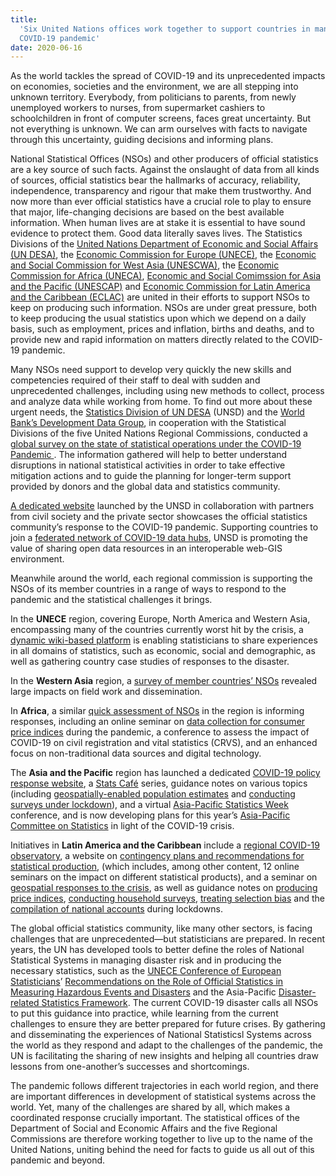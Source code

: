 ```yaml
---
title:
  'Six United Nations offices work together to support countries in managing the
  COVID-19 pandemic'
date: 2020-06-16
---
```


As the world tackles the spread of COVID-19 and its unprecedented impacts on
economies, societies and the environment, we are all stepping into unknown
territory. Everybody, from politicians to parents, from newly unemployed workers
to nurses, from supermarket cashiers to schoolchildren in front of computer
screens, faces great uncertainty. But not everything is unknown. We can arm
ourselves with facts to navigate through this uncertainty, guiding decisions and
informing plans.

National Statistical Offices (NSOs) and other producers of official statistics
are a key source of such facts. Against the onslaught of data from all kinds of
sources, official statistics bear the hallmarks of accuracy, reliability,
independence, transparency and rigour that make them trustworthy. And now more
than ever official statistics have a crucial role to play to ensure that major,
life-changing decisions are based on the best available information. When human
lives are at stake it is essential to have sound evidence to protect them. Good
data literally saves lives. The Statistics Divisions of the
[United Nations Department of Economic and Social Affairs (UN DESA)](https://unstats.un.org/home/),
the
[Economic Commission for Europe (UNECE)](https://www.unece.org/stats/stats_h.html),
the
[Economic and Social Commission for West Asia (UNESCWA)](https://www.unescwa.org/our-work/statistics),
the [Economic Commission for Africa (UNECA)](https://www.uneca.org/acs),
[Economic and Social Comimssion for Asia and the Pacific (UNESCAP)](https://www.unescap.org/our-work/statistics)
and
[Economic Commission for Latin America and the Caribbean (ECLAC)](https://www.cepal.org/en/work-areas/statistics)
are united in their efforts to support NSOs to keep on producing such
information. NSOs are under great pressure, both to keep producing the usual
statistics upon which we depend on a daily basis, such as employment, prices and
inflation, births and deaths, and to provide new and rapid information on
matters directly related to the COVID-19 pandemic.

Many NSOs need support to develop very quickly the new skills and competencies
required of their staff to deal with sudden and unprecedented challenges,
including using new methods to collect, process and analyze data while working
from home. To find out more about these urgent needs, the
[Statistics Division of UN DESA](https://unstats.un.org/home/) (UNSD) and the
[World Bank’s Development Data Group](https://data.worldbank.org/about), in
cooperation with the Statistical Divisions of the five United Nations Regional
Commissions, conducted a
[global survey on the state of statistical operations under the COVID-19 Pandemic ](/statistical-programmes/covid19-nso-survey/).
The information gathered will help to better understand disruptions in national
statistical activities in order to take effective mitigation actions and to
guide the planning for longer-term support provided by donors and the global
data and statistics community.

[A dedicated website](https://covid-19-response.unstatshub.org/) launched by the
UNSD in collaboration with partners from civil society and the private sector
showcases the official statistics community’s response to the COVID-19 pandemic.
Supporting countries to join a
[federated network of COVID-19 data hubs](https://covid-19-data.unstatshub.org/),
UNSD is promoting the value of sharing open data resources in an interoperable
web-GIS environment.

Meanwhile around the world, each regional commission is supporting the NSOs of
its member countries in a range of ways to respond to the pandemic and the
statistical challenges it brings.

In the **UNECE** region, covering Europe, North America and Western Asia,
encompassing many of the countries currently worst hit by the crisis, a
[dynamic wiki-based platform](https://statswiki.unece.org/x/NYmSE) is enabling
statisticians to share experiences in all domains of statistics, such as
economic, social and demographic, as well as gathering country case studies of
responses to the disaster.

In the **Western Asia** region, a
[survey of member countries’ NSOs](https://data.unescwa.org/) revealed large
impacts on field work and dissemination.

In **Africa**, a similar
[quick assessment of NSOs](https://www.uneca.org/publications/quick-assessment-impact-covid-19-pandemic-africa-national-statistical-offices)
in the region is informing responses, including an online seminar on
[data collection for consumer price indices](https://www.uneca.org/regional-seminar-cpi)
during the pandemic, a conference to assess the impact of COVID-19 on civil
registration and vital statistics (CRVS), and an enhanced focus on
non-traditional data sources and digital technology.

The **Asia and the Pacific** region has launched a dedicated
[COVID-19 policy response website](https://www.unescap.org/covid19/policy-responses),
a
[Stats Café](https://www.unescap.org/announcement/asia-pacific-stats-caf-series)
series, guidance notes on various topics (including
[geospatially-enabled population estimates](https://www.unescap.org/sites/default/files/Stats_Brief_Issue24_Apr2020_Why_reliable_and_timely_population_statistics_are_more_important.pdf)
and
[conducting surveys under lockdown](https://www.unescap.org/resources/stats-brief-april-2020-issue-no-23-surveys-under-lockdown-pandemic-lesson)),
and a virtual
[Asia-Pacific Statistics Week](https://www.unescap.org/events/asia-pacific-statistics-week-2020)
conference, and is now developing plans for this year’s
[Asia-Pacific Committee on Statistics](https://www.unescap.org/intergovernmental-meetings/committee-statistics-seventh-session)
in light of the COVID-19 crisis.

Initiatives in **Latin America and the Caribbean** include a
[regional COVID-19 observatory](https://www.cepal.org/en/topics/covid-19), a
website on
[contingency plans and recommendations for statistical production](https://rtc-cea.cepal.org/en/conectados-rtc/covid-19-contingency-plans-of-the-national-statistical-offices),
(which includes, among other content, 12 online seminars on the impact on
different statistical products), and a seminar on
[geospatial responses to the crisis](https://www.cepal.org/en/events/virtual-seminar-covid-19-strategies-geospatial-response-americas),
as well as guidance notes on
[producing price indices](https://www.cepal.org/es/publicaciones/45463-la-elaboracion-indice-precios-al-consumidor-ipc-la-emergencia-covid-19-america),
[conducting household surveys](https://www.cepal.org/es/publicaciones/45372-recomendaciones-la-publicacion-estadisticas-oficiales-partir-encuestas-hogares),
[treating selection bias](https://www.cepal.org/en/publications/45553-recommendations-eliminating-selection-bias-household-surveys-during-coronavirus)
and the
[compilation of national accounts](https://www.cepal.org/es/publicaciones/45666-compilacion-estadisticas-cuentas-nacionales-balanza-pagos-comercio-exterior)
during lockdowns.

The global official statistics community, like many other sectors, is facing
challenges that are unprecedented—but statisticians are prepared. In recent
years, the UN has developed tools to better define the roles of National
Statistical Systems in managing disaster risk and in producing the necessary
statistics, such as the
[UNECE Conference of European Statisticians](https://www.unece.org/stats/extreme.html)’
[Recommendations on the Role of Official Statistics in Measuring Hazardous Events and Disasters](https://www.unece.org/stats/extreme.html)
and the Asia-Pacific
[Disaster-related Statistics Framework](https://communities.unescap.org/asia-pacific-expert-group-disaster-related-statistics/content/drsf).
The current COVID-19 disaster calls all NSOs to put this guidance into practice,
while learning from the current challenges to ensure they are better prepared
for future crises. By gathering and disseminating the experiences of National
Statisticsl Systems across the world as they respond and adapt to the challenges
of the pandemic, the UN is facilitating the sharing of new insights and helping
all countries draw lessons from one-another’s successes and shortcomings.

The pandemic follows different trajectories in each world region, and there are
important differences in development of statistical systems across the world.
Yet, many of the challenges are shared by all, which makes a coordinated
response crucially important. The statistical offices of the Department of
Social and Economic Affairs and the five Regional Commissions are therefore
working together to live up to the name of the United Nations, uniting behind
the need for facts to guide us all out of this pandemic and beyond.
